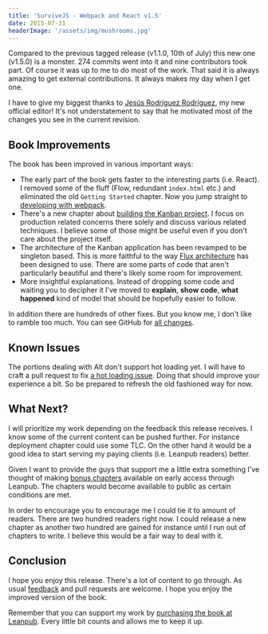 ```yaml
---
title: 'SurviveJS - Webpack and React v1.5'
date: 2015-07-31
headerImage: '/assets/img/mushrooms.jpg'
---
```


Compared to the previous tagged release (v1.1.0, 10th of July) this new one (v1.5.0) is a monster. 274 commits went into it and nine contributors took part. Of course it was up to me to do most of the work. That said it is always amazing to get external contributions. It always makes my day when I get one.

I have to give my biggest thanks to [Jesús Rodríguez Rodríguez](https://github.com/Foxandxss), my new official editor! It's not understatement to say that he motivated most of the changes you see in the current revision.

## Book Improvements

The book has been improved in various important ways:

* The early part of the book gets faster to the interesting parts (i.e. React). I removed some of the fluff (Flow, redundant `index.html` etc.) and eliminated the old `Getting Started` chapter. Now you jump straight to [developing with webpack](/webpack_react/developing_with_webpack).
* There's a new chapter about [building the Kanban project](/webpack_react/building_kanban). I focus on production related concerns there solely and discuss various related techniques. I believe some of those might be useful even if you don't care about the project itself.
* The architecture of the Kanban application has been revamped to be singleton based. This is more faithful to the way [Flux architecture](https://facebook.github.io/flux/docs/overview.html) has been designed to use. There are some parts of code that aren't particularly beautiful and there's likely some room for improvement.
* More insightful explanations. Instead of dropping some code and waiting you to decipher it I've moved to **explain**, **show code**, **what happened** kind of model that should be hopefully easier to follow.

In addition there are hundreds of other fixes. But you know me, I don't like to ramble too much. You can see GitHub for [all changes](https://github.com/survivejs/webpack_react/compare/v1.1.0...v1.5.0).

## Known Issues

The portions dealing with Alt don't support hot loading yet. I will have to craft a pull request to fix [a hot loading issue](https://github.com/goatslacker/alt/issues/408). Doing that should improve your experience a bit. So be prepared to refresh the old fashioned way for now.

## What Next?

I will prioritize my work depending on the feedback this release receives. I know some of the current content can be pushed further. For instance deployment chapter could use some TLC. On the other hand it would be a good idea to start serving my paying clients (i.e. Leanpub readers) better.

Given I want to provide the guys that support me a little extra something I've thought of making [bonus chapters](https://github.com/survivejs/webpack_react/issues?q=is%3Aopen+is%3Aissue+label%3A%22bonus+chapter%22) available on early access through Leanpub. The chapters would become available to public as certain conditions are met.

In order to encourage you to encourage me I could tie it to amount of readers. There are two hundred readers right now. I could release a new chapter as another two hundred are gained for instance until I run out of chapters to write. I believe this would be a fair way to deal with it.

## Conclusion

I hope you enjoy this release. There's a lot of content to go through. As usual [feedback](https://github.com/survivejs/webpack_react/issues) and pull requests are welcome. I hope you enjoy the improved version of the book.

Remember that you can support my work by [purchasing the book at Leanpub](https://leanpub.com/survivejs_webpack_react). Every little bit counts and allows me to keep it up.
